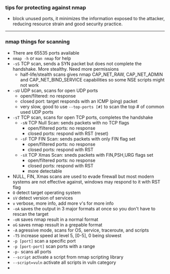 ### tips for protecting against nmap
- block unused ports, it minimizes the information exposed to the attacker, reducing resource strain and good security practice. 
___

### nmap things for scanning
- There are 65535 ports available
- `nmap -h` or `man nmap` for help
- `-sS` TCP scan, sends a SYN packet but does not complete the handshake. More stealthy. Need more permissions
  - half-life/stealth scans gives nmap CAP_NET_RAW, CAP_NET_ADMIN and CAP_NET_BIND_SERVICE capabilities so some NSE scripts might not work 
- `-sU` UDP scan, scans for open UDP ports
  - open/filtered: no response
  - closed port: target responds with an ICMP (ping) packet
  - very slow, good to use `--top-ports [#]` to scan the top # of common used UDP ports
- `-sT` TCP scan, scans for open TCP ports, completes the handshake
  - `-sN` TCP Null Scan: sends packets with no TCP flags
    - open/filtered ports: no response
    - closed ports: respond with RST (reset)
  - `-sF` TCP FIN Scan: sends packets with only FIN flag set
    - open/filtered ports: no response
    - closed ports: respond with RST 
  - `-sX` TCP Xmas Scan: sneds packets with FIN,PSH,URG flags set
    - open/filtered ports: no response
    - closed ports: respond with RST
    - more detectable
- NULL, FIN, Xmas scans are used to evade firewall but most modern systems are not effective against, windows may respond to it with RST flag 
- `O` detect target operating system
- `sV` detect version of services
- `v` verbose, more info, add more v's for more info
- `-oA` saves the output in 3 major formats at once so you don't have to rescan the target
- `-oN` saves nmap result in a normal format
- `oG` saves nmap ressult in a grepable format
- `-A` agressive mode, scans for OS, service, traceroute, and scripts
- `-T5` increase speed at level 5, [0-5], 0 being slowest
- `-p [port]` scan a specific port
- `-p [port-port]` scan ports with a range
- `-p-` scans all ports
- `--script` activate a script from nmap scripting library
- `--script=vuln` activate all scripts in vuln category
- 


























